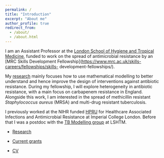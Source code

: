 ```yaml
---
permalink: /
title: "Introduction"
excerpt: "About me"
author_profile: true
redirect_from: 
  - /about/
  - /about.html
---
```


I am an Assistant Professor at the [London School of Hygiene and
Tropical Medicine](https://www.lshtm.ac.uk/aboutus/people/knight.gwen),
funded to work on the spread of antimicrobial resistance by an [MRC
Skills Development
Fellowship](https://www.mrc.ac.uk/skills-careers/fellowships/skills-
development-fellowships/).

My [research](pages/overview.html) mainly focuses how to use
mathematical modelling to better understand and hence improve the design
of interventions against antibiotic resistance. During my fellowship, I
will explore heterogeneity in antibiotic resistance, with a main focus
on carbapenem resistance in England. Alongside this work, I am
interested in the spread of methicillin resistant *Staphylococcus
aureus* (MRSA) and multi-drug resistant tuberculosis.

I previously worked at the NIHR funded
[HPRU](https://www.imperial.ac.uk/medicine/hpru-amr) for Healthcare
Associated Infections and Antimicrobial Resistance at Imperial College
London. Before that I was a postdoc with the [TB Modelling
group](http://tbmodelling.lshtm.ac.uk/) at LSHTM.

- [Research](pages/overview.html) 

- [Current grants](pages/my_grants.html)

- [CV](pages/cv.html) 

